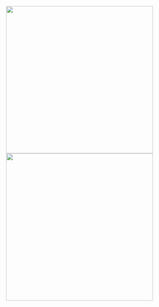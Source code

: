 
<img width=400 align="center" src="https://github-readme-stats-indol-iota-76.vercel.app/api/top-langs/?username=carsonbergen&layout=compact&langs_count=16&theme=transparent" />
<img width=400 align="center" src="https://github-readme-stats.vercel.app/api/wakatime?username=carsonbergen&theme=transparent&layout=compact" />

<!--- <img align="center" src="https://streak-stats.demolab.com?user=carsonbergen&theme=transparent&hide_border=true&card_width=400"/> --->
